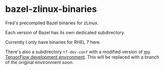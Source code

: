 # bazel-zlinux-binaries
Fred's precompiled Bazel binaries for zLinux.

Each version of Bazel has its own dedicated subdirectory.

Currently I only have binaries for RHEL 7 here.

There's also a subdirectory `tf-dev-conf` with a modified version of
[my TensorFlow development environment](https://github.com/frreiss/tf-dev-conf).
This will be replaced with a branch of the original environment soon.

